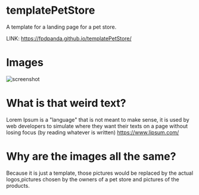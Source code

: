 # templatePetStore
A template for a landing page for a pet store.

LINK: https://fpdpanda.github.io/templatePetStore/

# Images
![screenshot](https://i.ibb.co/r5ztNTH/1.png)



# What is that weird text?
Lorem Ipsum is a "language" that is not meant to make sense, it is used by web developers to simulate where they want their texts on a page without losing focus (by reading whatever is written) https://www.lipsum.com/

# Why are the images all the same?
Because it is just a template, those pictures would be replaced by the actual logos,pictures chosen by the owners of a pet store and pictures of the products.
